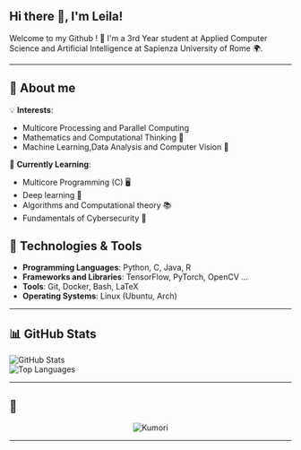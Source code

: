## Hi there 👋, I'm Leila!

Welcome to my Github ! 🌸 I'm a 3rd Year student at Applied Computer Science and Artificial Intelligence at Sapienza University of Rome 🌍.

---

## 🌟  About me

💡 **Interests**:
  - Multicore Processing and Parallel Computing 
  - Mathematics and Computational Thinking 🧮
  - Machine Learning,Data Analysis and Computer Vision 🤖
    
🌱 **Currently Learning**:
  -  Multicore Programming (C) 🖥️
  -  Deep learning 🤖
  -  Algorithms and Computational theory 📚
  -  Fundamentals of Cybersecurity 🔐

    
## 🔧 Technologies & Tools
- **Programming Languages**: Python, C, Java, R
- **Frameworks and Libraries**: TensorFlow, PyTorch, OpenCV ...
- **Tools**: Git, Docker, Bash, LaTeX
- **Operating Systems**: Linux (Ubuntu, Arch)

---

## 📊 GitHub Stats
![GitHub Stats](https://github-readme-stats.vercel.app/api?username=LleilaA13&show_icons=true&theme=tokyonight)  
![Top Languages](https://github-readme-stats.vercel.app/api/top-langs/?username=LleilaA13&layout=compact&theme=tokyonight)

---
## 🎀 
<div align="center">
  <img src="https://media.tenor.com/C_P5PvT8xE8AAAAi/kumori-corner-peak.gif" alt="Kumori">
</div>


---

